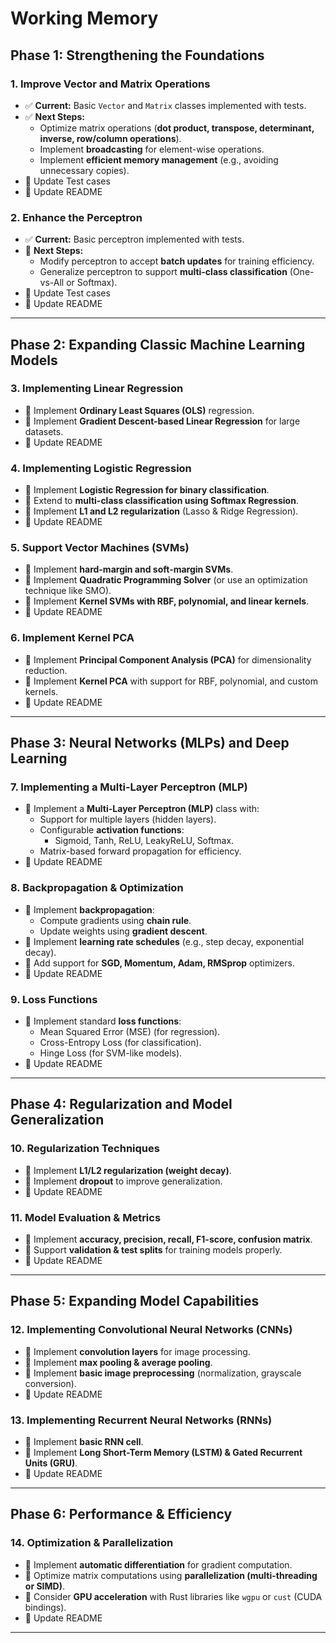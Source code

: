 # Working Memory

## **Phase 1: Strengthening the Foundations**  
### **1. Improve Vector and Matrix Operations**
- ✅ **Current:** Basic `Vector` and `Matrix` classes implemented with tests.  
- ✅ **Next Steps:**  
  - Optimize matrix operations (**dot product, transpose, determinant, inverse, row/column operations**). 
  - Implement **broadcasting** for element-wise operations.  
  - Implement **efficient memory management** (e.g., avoiding unnecessary copies).  
- 🔲 Update Test cases
- 🔲 Update README

### **2. Enhance the Perceptron**
- ✅ **Current:** Basic perceptron implemented with tests.  
- 🔲 **Next Steps:**  
  - Modify perceptron to accept **batch updates** for training efficiency.  
  - Generalize perceptron to support **multi-class classification** (One-vs-All or Softmax).  
- 🔲 Update Test cases
- 🔲 Update README

---

## **Phase 2: Expanding Classic Machine Learning Models**
### **3. Implementing Linear Regression**
- 🔲 Implement **Ordinary Least Squares (OLS)** regression.  
- 🔲 Implement **Gradient Descent-based Linear Regression** for large datasets.  
- 🔲 Update README

### **4. Implementing Logistic Regression**
- 🔲 Implement **Logistic Regression for binary classification**.  
- 🔲 Extend to **multi-class classification using Softmax Regression**.  
- 🔲 Implement **L1 and L2 regularization** (Lasso & Ridge Regression).  
- 🔲 Update README

### **5. Support Vector Machines (SVMs)**
- 🔲 Implement **hard-margin and soft-margin SVMs**.  
- 🔲 Implement **Quadratic Programming Solver** (or use an optimization technique like SMO).  
- 🔲 Implement **Kernel SVMs with RBF, polynomial, and linear kernels**.  
- 🔲 Update README

### **6. Implement Kernel PCA**
- 🔲 Implement **Principal Component Analysis (PCA)** for dimensionality reduction.  
- 🔲 Implement **Kernel PCA** with support for RBF, polynomial, and custom kernels.  
- 🔲 Update README
---

## **Phase 3: Neural Networks (MLPs) and Deep Learning**
### **7. Implementing a Multi-Layer Perceptron (MLP)**
- 🔲 Implement a **Multi-Layer Perceptron (MLP)** class with:  
  - Support for multiple layers (hidden layers).  
  - Configurable **activation functions**:  
    - Sigmoid, Tanh, ReLU, LeakyReLU, Softmax.  
  - Matrix-based forward propagation for efficiency.  
- 🔲 Update README

### **8. Backpropagation & Optimization**
- 🔲 Implement **backpropagation**:  
  - Compute gradients using **chain rule**.  
  - Update weights using **gradient descent**.  
- 🔲 Implement **learning rate schedules** (e.g., step decay, exponential decay).  
- 🔲 Add support for **SGD, Momentum, Adam, RMSprop** optimizers.  
- 🔲 Update README

### **9. Loss Functions**
- 🔲 Implement standard **loss functions**:  
  - Mean Squared Error (MSE) (for regression).  
  - Cross-Entropy Loss (for classification).  
  - Hinge Loss (for SVM-like models).  
- 🔲 Update README
---

## **Phase 4: Regularization and Model Generalization**
### **10. Regularization Techniques**
- 🔲 Implement **L1/L2 regularization (weight decay)**.  
- 🔲 Implement **dropout** to improve generalization.  
- 🔲 Update README
### **11. Model Evaluation & Metrics**
- 🔲 Implement **accuracy, precision, recall, F1-score, confusion matrix**.  
- 🔲 Support **validation & test splits** for training models properly.  
- 🔲 Update README
---

## **Phase 5: Expanding Model Capabilities**
### **12. Implementing Convolutional Neural Networks (CNNs)**
- 🔲 Implement **convolution layers** for image processing.  
- 🔲 Implement **max pooling & average pooling**.  
- 🔲 Implement **basic image preprocessing** (normalization, grayscale conversion).  
- 🔲 Update README

### **13. Implementing Recurrent Neural Networks (RNNs)**
- 🔲 Implement **basic RNN cell**.  
- 🔲 Implement **Long Short-Term Memory (LSTM) & Gated Recurrent Units (GRU)**.  
- 🔲 Update README
---

## **Phase 6: Performance & Efficiency**
### **14. Optimization & Parallelization**
- 🔲 Implement **automatic differentiation** for gradient computation.  
- 🔲 Optimize matrix computations using **parallelization (multi-threading or SIMD)**.  
- 🔲 Consider **GPU acceleration** with Rust libraries like `wgpu` or `cust` (CUDA bindings).  
- 🔲 Update README
---
